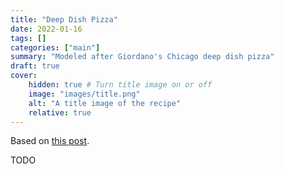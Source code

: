 ```yaml
---
title: "Deep Dish Pizza"
date: 2022-01-16
tags: []
categories: ["main"]
summary: "Modeled after Giordano's Chicago deep dish pizza"
draft: true
cover:
    hidden: true # Turn title image on or off
    image: "images/title.png"
    alt: "A title image of the recipe"
    relative: true
---
```


Based on
[this post](https://topsecretrecipes.com/foodhackerblog/giordanos-famous-stuffed-deep-dish-pizza/).

TODO
